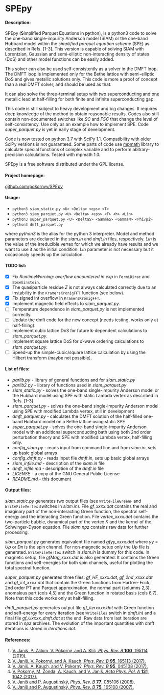 SPEpy
=====
#### Description:

SPEpy (**S**implified **P**arquet **E**quations in **py**thon), is a python3 code to solve 
the one-band single-impurity Anderson model (SIAM) or the one-band Hubbard model within the 
_simplified parquet equation scheme_ (SPE) as described in Refs. [1-3].
This version is capable of solving SIAM with Lorentzian, Gaussian and semi-elliptic
non-interacting density of states (DoS) and other model functions can be easily added.  

This solver can also be used self-consistently as a solver in the DMFT loop. 
The DMFT loop is implemented only for the Bethe lattice with semi-elliptic DoS and gives metallic 
solutions only. This code is more a proof of concept than a real DMFT solver, and should be used 
as that.  

It can also solve the three-terminal setup with two superconducting and one metallic lead at half-filling
for both finite and infinite superconducting gap.  

This code is still subject to heavy development and big changes. 
It requires deep knowledge of the method to obtain reasonable results. 
Codes also still contain non-documented switches like *SC* and *FSC* that change the level of
self-consistency. Use only as an example how to implement SPE. Code *super_parquet.py* is yet in early stage 
of development.  

Code is now tested on python 3.7 with [SciPy](https://www.scipy.org) 1.1. 
Compatibility with older SciPy versions is not guaranteed. 
Some parts of code use [mpmath](http://mpmath.org) library to calculate special functions 
of complex variable and to perform abitrary-precision calculations. Tested with mpmath 1.0.

SPEpy is a free software distributed under the GPL license.

#### Project homepage:
[github.com/pokornyv/SPEpy](https://github.com/pokornyv/SPEpy)

#### Usage:
- `python3 siam_static.py <U> <Delta> <eps> <T>`  
- `python3 siam_parquet.py <U> <Delta> <eps> <T> <h> <Lin>`  
- `python3 super_parquet.py <U> <DeltaS> <GammaS> <GammaN> <Phi/pi>`  
- `python3 dmft_parquet.py`  

where *python3* is the alias for the python 3 interpreter. Model and method parameters are declared 
in the *siam.in* and *dmft.in* files, respectively. *Lin* is the value of the irreducible vertex 
for which we already have results and we want to use it as the initial condition. 
*Lin* parameter is not necessary but it occasionaly speeds up the calculation.

#### TODO list:
- [x] Fix *RuntimeWarning: overflow encountered in exp* in `FermiDirac` and `BoseEinstein`.
- [x] The quasiparticle residue *Z* is not always calculated correctly due to an instability in the 
`KramersKronigFFT` function (see below).
- [x] Fix signed int overflow in `KramersKronigFFT`.
- [x] Implement magnetic field effects to *siam_parquet.py*.
- [ ] Temperature dependence in *siam_parquet.py* is not implemented correctly.
- [ ] Update the dmft code for the new concept (needs testing, works only at half-filling).
- [ ] Implement cubic lattice DoS for future **k**-dependent calculations to *siam_parquet.py*.
- [ ] Implement square lattice DoS for *d*-wave ordering calculations to *siam_parquet.py*.
- [ ] Speed-up the simple-cubic/square lattice calculation by using the Hilbert transform 
(maybe not possible).

#### List of files:
- *parlib.py* - library of general functions and for *siam_static.py*
- *parlib2.py* - library of functions used in *siam_parquet.py*
- *siam_static.py* - solves the one-band single-impurity Anderson model or the Hubbard model using 
SPE with static Lambda vertex as described in Refs. [1-3]
- *siam_parquet.py* - solves the one-band single-impurity Anderson model using SPE with modified 
Lambda vertex, still in development
- *dmft_parquet.py* - calculates the DMFT solution of the half-filled one-band Hubbard model 
on a Bethe lattice using static SPE
- *super_parquet.py* - solves the one-band single-impurity Anderson model with an additional superconducting
bath using both 2nd order perturbation theory and SPE with modified Lambda vertex, half-filling only.
- *config_siam.py* - reads input from command line and from *siam.in*, sets up basic global arrays
- *config_dmft.py* - reads input file *dmft.in*, sets up basic global arrays
- *siam_infile.md* - description of the *siam.in* file
- *dmft_infile.md* - description of the *dmft.in* file
- *LICENSE* - a copy of the GNU General Public License
- *README.md* - this document

#### Output files:
*siam_static.py* generates two output files (see `WriteFileGreenF` and `WriteFileVertex` 
switches in *siam.in*). File *gf_xxxx.dat* contains the real and imaginary part of the 
non-interacting Green function, the spectral self-energy and the interacting Green function. 
File *vertex_xxxx.dat* contains the two-particle bubble, dynamical part of the vertex *K* and the 
kernel of the Schwinger-Dyson equation. File *siam.npz* contains raw data for further processing.

*siam_parquet.py* generates equivalent file named *gfyy_xxxx.dat* where *yy* = *Up* or *Dn* is 
the spin channel. For non-magnetic setup only the *Up* file is generated. `WriteFileVertex` switch 
in *siam.in* is dummy for this code. In magnetic setup, file *gfMag_xxxx.dat* is also generated. 
It contains the Green functions and self-energies for both spin channels, useful for plotting 
the total spectral function.

*super_parquet.py* generates three files: *gf_HF_xxxx.dat*, *gf_2nd_xxxx.dat* and *gf_int_xxxx.dat* that contain the
Green functions from Hartree-Fock, 2nd order PT and Parquet approximation, the normal part (solumns 2,3),
anomalous part (cols 4,5) and the Green function in rotated basis (cols 6,7). Note that this code works
only at half-filling.

*dmft_parquet.py* generates output file *gf_iterxxxx.dat* with Green function and self-energy 
for every iteration (see `WriteFiles` switch in *dmft.in*) and a final file *gf_Uxxxx_dmft.dat* 
at the end. Raw data from last iteration are stored in *npz* archives. The evolution of the 
important quantities with dmft iterations is stored in *iterations.dat*.

#### References:
1. [V. Janiš, P. Zalom, V. Pokorný, and A. Klíč, *Phys. Rev. B* **100**, 195114 (2019).](https://journals.aps.org/prb/abstract/10.1103/PhysRevB.100.195114)
2. [V. Janiš, V. Pokorný, and A. Kauch, *Phys. Rev. B* **95**, 165113 (2017).](http://journals.aps.org/prb/abstract/10.1103/PhysRevB.95.045108)
3. [V. Janiš, A. Kauch, and V. Pokorný, *Phys. Rev. B* **95**, 045108 (2017).](http://journals.aps.org/prb/abstract/10.1103/PhysRevB.95.165113)
4. [V. Pokorný, M. Žonda, A. Kauch, and V. Janiš, *Acta Phys. Pol. A* **131**, 1042 (2017).](http://doi.org/10.12693/APhysPolA.131.1042)
5. [V. Janiš and P. Augustinský, *Phys. Rev. B* **77**, 085106 (2008).](https://doi.org/10.1103/PhysRevB.77.085106)
6. [V. Janiš and P. Augustinský, *Phys. Rev. B* **75**, 165108 (2007).](https://doi.org/10.1103/PhysRevB.75.165108)

